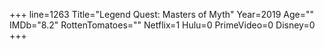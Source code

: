 +++
line=1263
Title="Legend Quest: Masters of Myth"
Year=2019
Age=""
IMDb="8.2"
RottenTomatoes=""
Netflix=1
Hulu=0
PrimeVideo=0
Disney=0
+++

